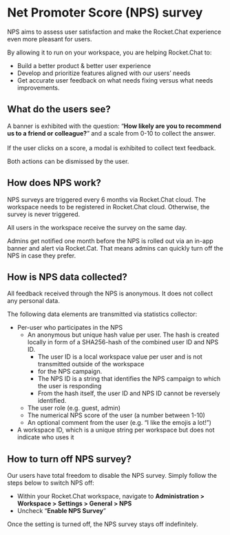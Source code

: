 # Net Promoter Score (NPS) survey

NPS aims to assess user satisfaction and make the Rocket.Chat experience even more pleasant for users.

By allowing it to run on your workspace, you are helping Rocket.Chat to:

* Build a better product & better user experience
* Develop and prioritize features aligned with our users’ needs
* Get accurate user feedback on what needs fixing versus what needs improvements.

## **What do the users see?**

A banner is exhibited with the question: “**How likely are you to recommend us to a friend or colleague?**” and a scale from 0-10 to collect the answer.\
\
If the user clicks on a score, a modal is exhibited to collect text feedback.

Both actions can be dismissed by the user.

## How does NPS work?

NPS surveys are triggered every 6 months via Rocket.Chat cloud. The workspace needs to be registered in Rocket.Chat cloud. Otherwise, the survey is never triggered.

All users in the workspace receive the survey on the same day.

Admins get notified one month before the NPS is rolled out via an in-app banner and alert via Rocket.Cat. That means admins can quickly turn off the NPS in case they prefer.

## How is NPS data collected?

All feedback received through the NPS is anonymous. It does not collect any personal data.

The following data elements are transmitted via statistics collector:

* Per-user who participates in the NPS
  * An anonymous but unique hash value per user. The hash is created locally in form of a SHA256-hash of the combined user ID and NPS ID.
    * The user ID is a local workspace value per user and is not transmitted outside of the workspace
    * for the NPS campaign.
    * The NPS ID is a string that identifies the NPS campaign to which the user is responding
    * From the hash itself, the user ID and NPS ID cannot be reversely identified.
  * The user role (e.g. guest, admin)
  * The numerical NPS score of the user (a number between 1-10)
  * An optional comment from the user (e.g. “I like the emojis a lot!”)
* A workspace ID, which is a unique string per workspace but does not indicate who uses it

## How to turn off NPS survey?

Our users have total freedom to disable the NPS survey. Simply follow the steps below to switch NPS off:

* Within your Rocket.Chat workspace, navigate to **Administration > Workspace > Settings > General > NPS**
* Uncheck “**Enable NPS Survey**”

Once the setting is turned off, the NPS survey stays off indefinitely.
